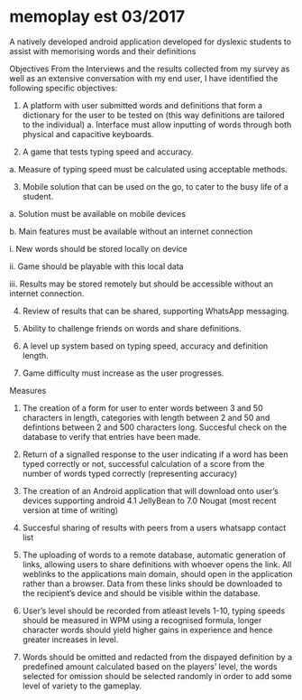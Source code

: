 # memoplay est 03/2017
A natively developed android application developed for dyslexic students to assist with memorising words and their definitions

Objectives
From the Interviews and the results collected from my survey as well as an extensive conversation with my end user, I have identified the following specific objectives:

1.	A platform with user submitted words and definitions that form a dictionary for the user to be tested on (this way definitions are tailored to the individual)
a.	Interface must allow inputting of words through both physical and capacitive keyboards.

2.	A game that tests typing speed and accuracy.

a.	Measure of typing speed must be calculated using acceptable methods.

3.	Mobile solution that can be used on the go, to cater to the busy life of a student.

a.	Solution must be available on mobile devices

b.	Main features must be available without an internet connection

i.	New words should be stored locally on device

ii.	Game should be playable with this local data

iii.	Results may be stored remotely but should be accessible without an internet connection.

4.	Review of results that can be shared, supporting WhatsApp messaging.

5.	Ability to challenge friends on words and share definitions.

6.	A level up system based on typing speed, accuracy and definition length.

7.	Game difficulty must increase as the user progresses.

Measures
1)	The creation of a form for user to enter words between 3 and 50 characters in length, categories with length between 2 and 50 and defintions between 2 and 500 characters long. Succesful check on the database to verify that entries have been made.

2)	Return of a signalled response to the user indicating if a word has been typed correctly or not, successful calculation of a score from the number of words typed correctly (representing accuracy)

3)	The creation of an Android application that will download onto user’s devices supporting android 4.1 JellyBean to 7.0 Nougat (most recent version at time of writing)

4)	Succesful sharing of results with peers from a users whatsapp contact list

5)	The uploading of words to a remote database, automatic generation of links, allowing users to share definitions with whoever opens the link. All weblinks to the applications main domain, should open in the application rather than a browser. Data from these links should be downloaded to the recipient’s device and should be visible within the database.

6)	User’s level should be recorded from atleast levels 1-10, typing speeds should be measured in WPM using a recognised formula, longer character words should yield higher gains in experience and hence greater increases in level.

7)	Words should be omitted and redacted from the dispayed definition by a predefined amount calculated based on the players’ level, the words selected for omission should be selected randomly in order to add some level of variety to the gameplay.
